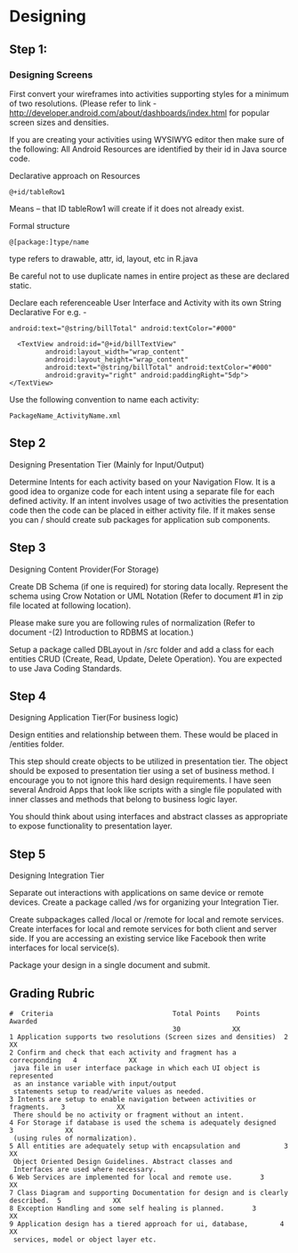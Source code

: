 # Designing

## Step 1:

### Designing Screens

First convert your wireframes into activities supporting styles for a minimum of two resolutions. (Please refer to link -http://developer.android.com/about/dashboards/index.html for popular screen sizes and densities.

If you are creating your activities using WYSIWYG editor then make sure of the following:
All Android Resources are identified by their id in Java source code.

Declarative approach on Resources

    @+id/tableRow1

Means – that ID tableRow1 will create if it does not already exist.

Formal structure

    @[package:]type/name

type refers to drawable, attr, id, layout, etc in R.java

Be careful not to use duplicate names in entire project as these are declared static.

Declare each referenceable User Interface and Activity with its own String Declarative
For e.g. -

```
android:text="@string/billTotal" android:textColor="#000"

  <TextView android:id="@+id/billTextView"
         android:layout_width="wrap_content"
         android:layout_height="wrap_content"
         android:text="@string/billTotal" android:textColor="#000"
         android:gravity="right" android:paddingRight="5dp"></TextView>
```

Use the following convention to name each activity:

    PackageName_ActivityName.xml

## Step 2

Designing Presentation Tier (Mainly for Input/Output)

Determine Intents for each activity based on your Navigation Flow. It is a good idea to organize code for each intent using a separate file for each defined activity. If an intent involves usage of two activities the presentation code then the code can be placed in either activity file. If it makes sense you can / should create sub packages for application sub components.

## Step 3

Designing Content Provider(For Storage)

Create DB Schema (if one is required) for storing data locally. Represent the schema using Crow Notation or UML Notation (Refer to document #1 in zip file located at following location).

Please make sure you are following rules of normalization (Refer to document -(2)  Introduction to RDBMS at location.)

Setup a package called DBLayout in /src folder and add a class for each entities CRUD (Create, Read, Update, Delete Operation). You are expected to use Java Coding Standards.

## Step 4

Designing Application Tier(For business logic)

Design entities and relationship between them. These would be placed in /entities folder.

This step should create objects to be utilized in presentation tier. The object should be exposed to presentation tier using a set of business method. I encourage you to not ignore this  hard design requirements. I have seen several Android Apps that look like scripts with a single file populated with inner classes and methods that belong to business logic layer.

You should think about using interfaces and abstract classes as appropriate to expose functionality to presentation layer.


## Step 5

Designing Integration Tier

Separate out interactions with applications on same device or remote devices. Create a package called /ws for organizing your Integration Tier.

Create subpackages called /local or /remote for local and remote services. Create interfaces for local and remote services for both client and server side. If you are accessing an existing service like Facebook then write interfaces for local service(s).

Package your design in a single document and submit.

## Grading Rubric

```
#  Criteria                              Total Points    Points Awarded
                                         30             XX
1 Application supports two resolutions (Screen sizes and densities)  2             XX
2 Confirm and check that each activity and fragment has a correcponding   4             XX
 java file in user interface package in which each UI object is represented
 as an instance variable with input/output
 statements setup to read/write values as needed.
3 Intents are setup to enable navigation between activities or fragments.   3             XX
 There should be no activity or fragment without an intent.
4 For Storage if database is used the schema is adequately designed   3             XX
 (using rules of normalization).
5 All entities are adequately setup with encapsulation and           3              XX
 Object Oriented Design Guidelines. Abstract classes and
 Interfaces are used where necessary.
6 Web Services are implemented for local and remote use.       3             XX
7 Class Diagram and supporting Documentation for design and is clearly described.  5             XX
8 Exception Handling and some self healing is planned.       3             XX
9 Application design has a tiered approach for ui, database,        4             XX
 services, model or object layer etc.
```
